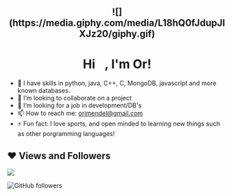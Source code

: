 <h2 align = "center"> ![](https://media.giphy.com/media/L18hQ0fJdupJIXJz20/giphy.gif) </h2>

<h1 align="center">Hi <img src="https://raw.githubusercontent.com/MartinHeinz/MartinHeinz/master/wave.gif" width="15px">, I'm Or!</h1>

- 🌱 I have skills in python, java, C++, C, MongoDB, javascript and more known databases.
- 👯 I’m looking to collaborate on a project
- 🤔 I’m looking for a job in development/DB's
- 📫 How to reach me: orimendel@gmail.com
- ⚡ Fun fact: I love sports, and open minded to learning new things such as other porgramming languages!

## ❤ Views and Followers


![](https://komarev.com/ghpvc/?username=Ormendel&style=flat-square)

![GitHub followers](https://img.shields.io/github/followers/Ormendel?style=flat-square)
<!--
**Ormendel/Ormendel** is a ✨ _special_ ✨ repository because its `README.md` (this file) appears on your GitHub profile.

Here are some ideas to get you started:

- 🔭 I’m currently working on ...
- 🌱 I’m currently learning ...
- 👯 I’m looking to collaborate on ...
- 🤔 I’m looking for help with ...
- 💬 Ask me about ...
- 📫 How to reach me: orimendel@gmail.com
- 😄 Pronouns: ...
- ⚡ Fun fact: I love sports, and open minded to new things!
-->
